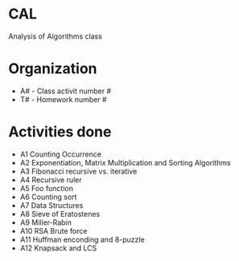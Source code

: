 # CAL
Analysis of Algorithms class

# Organization

* A# - Class activit number #
* T# - Homework number #

# Activities done

- A1  Counting Occurrence
- A2  Exponentiation, Matrix Multiplication and Sorting Algorithms
- A3  Fibonacci recursive vs. iterative
- A4  Recursive ruler
- A5  Foo function
- A6  Counting sort
- A7  Data Structures
- A8  Sieve of Eratostenes
- A9  Miller-Rabin
- A10 RSA Brute force
- A11 Huffman enconding and 8-puzzle
- A12 Knapsack and LCS
